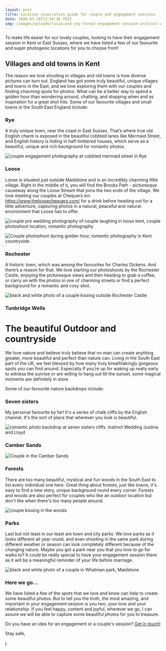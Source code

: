 ```yaml
---
layout: post
title: Location inspiration guide for couple and engagement sessions
date: 2020-03-10T13:54:36.781Z
img: /images/uploads/lucia-and-jay-forest-engagement-session-instinct-wedding-071.jpg
---
```

To make life easier for our lovely couples, looking to have their engagement session in Kent or East Sussex, where we have listed a few of our favourite and super photogenic locations for you to choose from!

## Villages and old towns in Kent

The reason we love shooting in villages and old towns is how diverse pictures can turn out. England has got some truly beautiful, unique villages and towns in the East, and we love exploring them with our couples and finding charming spots for photos. What can be a better way to spend a golden hour than wondering around, chatting, and stopping when and as inspiration for a great shot hits. Some of our favourite villages and small towns in the South East England include:

### Rye

A truly unique town, near the coast in East Sussex. That’s where true old English charm is exposed in the beautiful cobbled lanes like Mermaid Street, and English history is hiding in half-timbered houses, which serve as a beautiful, unique and rich background for romantic photos.

![couple engagement photography at cobbled mermaid street in Rye](/images/uploads/erika-and-neil-camber-sands-and-rye-engagement-_-instinct-wedding-074_websize.jpg "couple walking down Mermaid Street in Rye")

### Loose

Loose is situated just outside Maidstone and is an incredibly charming little village. Right in the middle of it, you will find the Brooks Path - picturesque causeway along the Loose Stream that joins the two ends of the village. We love meeting our couples at Chequers inn <https://www.theloosechequers.com/> for a drink before heading out for a little adventure, capturing photos in a natural, peaceful and natural environment that Loose has to offer.

![couple pre wedding photography of couple laughing in loose kent, couple photoshoot location, romantic photography](/images/uploads/instinct-wedding-3_websize.jpg "happy couple laughing by Loose Stream.")

![Couple photoshoot during golden hour, romantic photography in Kent countryside ](/images/uploads/instinct-wedding-31_websize.jpg "Fun and romantic couple during the golden hour in Kent ")

### Rochester

A historic town, which was among the favourites for Charles Dickens. And there’s a reason for that. We love starting our photoshoots by the Rochester Castle, enjoying the picturesque views and then heading to grab a coffee, or carry on with the photos in one of charming streets or find a perfect background for a romantic and cosy shot.

![black and white photo of a couple kissing outside Rochester Castle](/images/uploads/adam-jola-rochester-engagement-session-instinct-wedding-079_websize.jpg "Couple photo session outside Rochester Castle ")

### Tunbridge Wells

# **The beautiful Outdoor** **and countryside**

We love nature and believe truly believe that no man can create anything greater, more beautiful and perfect than nature can. Living in the South East part of the UK, we feel blessed by how many truly breathtakingly gorgeous spots you can find around. Especially if you’re up for waking up really early to witness the sunrise or are willing to hang out till the sunset, some magical moments are definitely in store.

Some of our favourite nature backdrops include:

### Seven sisters

My personal favourite by far! It's a series of chalk cliffs by the English channel. It's the sort of place that wherever you look is beautiful.

![romantic photo backdrop at seven sisters cliffs. Instinct Wedding Justina and Lloyd](/images/uploads/img_8538_websize.jpg "Justina and Lloyd - Instinct Wedding team")

### Camber Sands



![Couple in the Camber Sands ](/images/uploads/erika-and-neil-camber-sands-and-rye-engagement-_-instinct-wedding-100_websize.jpg "Couple in the Camber Sands ")

### Forests

There are too many beautiful, mystical and fun woods in the South East to list every individual one here. Great thing about forests, just like towns, it's easy to find a new story, unique background round every corner. Forests and woods are also perfect for couples who like an outdoor location but don't like when there's too many people around. 

![couple kissing in the woods ](/images/uploads/lucia-and-jay-forest-engagement-session-instinct-wedding-028_websize.jpg "couple kissing in the woods ")

### Parks 



Last but not least in our least are town and city parks. We love parks as it looks different all year round, and even shooting in the same park during different weather or season can look completely different because of the changing nature. Maybe you got a park near you that you love to go for walks to? It could be really special to have your engagement session there as it will be a meaningful reminder of your life before marriage.



![black and white photo of a couple in Whatman park, Maidstone](/images/uploads/jess-matt-engagement-session-whatman-park-032_websize.jpg "Couple in Whatman Park, Maidstone ")

### Here we go... 



We have listed a few of the spots  that we love and know can help to create some beautiful photos. But to tell you the truth, the most amazing, and important in your engagement session is you two, your love and your relationship. If you feel happy, content and joyful, wherever we go, I can assure we will be able to capture some beautiful photos for you to treasure.

Do you have an idea for an engagement or a couple's session? [Get in touch!](https://www.instinctwedding.com/#contact)

Stay safe,

j.